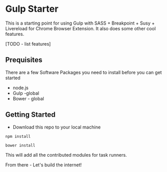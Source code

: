 # Gulp Starter

This is a starting point for using Gulp with SASS + Breakpoint + Susy + Livereload for Chrome Browser Extension. It also does some other cool features.

[TODO - list features]

## Prequisites
There are a few Software Packages you need to install before you can get started

* node.js
* Gulp -global
* Bower - global
   
## Getting Started
* Download this repo to your local machine

```
npm install
```

```
bower install
```
This will add all the contributed modules for task runners.

From there - Let's build the internet!